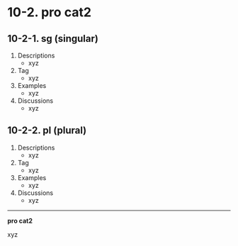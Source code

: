 # 10-2\. pro cat2

## 10-2-1\. sg (singular)

1. Descriptions
    - xyz
2. Tag
    - xyz
3. Examples
    - xyz
4. Discussions
    - xyz

## 10-2-2\. pl (plural)

1. Descriptions
    - xyz
2. Tag
    - xyz
3. Examples
    - xyz
4. Discussions
    - xyz

---

**pro cat2**

xyz
